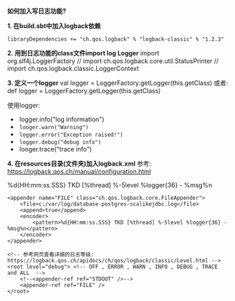 **如何加入写日志功能?**

**1. 在build.sbt中加入logback依赖**

	libraryDependencies += "ch.qos.logback" % "logback-classic" % "1.2.3"


**2. 用到日志功能的class文件import log Logger**
	import org.slf4j.LoggerFactory
	// import ch.qos.logback.core.util.StatusPrinter
	// import ch.qos.logback.classic.LoggerContext

**3. 定义一个logger**
  val logger = LoggerFactory.getLogger(this.getClass)
  或者:
  def logger = LoggerFactory.getLogger(this.getClass)

使用logger:

- ​	logger.info("log information")
- ​	`looger.warn("Warning")`
- ​	`logger.error("Exception raised!")`
- ​	`logger.debug("debug info")`
- ​	looger.trace("trace info")


**4. 在resources目录(文件夹)加入logback.xml**
参考: https://logback.qos.ch/manual/configuration.html


<?xml version="1.0" encoding="UTF-8"?>
<configuration>
    <appender name="STDOUT" class="ch.qos.logback.core.ConsoleAppender">
        <encoder>
            <pattern>%d{HH:mm:ss.SSS} TKD [%thread] %-5level %logger{36} - %msg%n</pattern>
        </encoder>
    </appender>

    <appender name="FILE" class="ch.qos.logback.core.FileAppender">
        <file>c:/var/log/database-postgres-scalikejdbc.log</file>
        <append>true</append>
        <encoder>
            <pattern>%d{HH:mm:ss.SSS} TKD [%thread] %-5level %logger{36} - %msg%n</pattern>
        </encoder>
    </appender>
    
    <!-- 参考网页查看详细的日志等级: https://logback.qos.ch/apidocs/ch/qos/logback/classic/Level.html -->
    <root level="debug"> <!-- OFF , ERROR , WARN , INFO , DEBUG , TRACE and ALL  -->
        <!--<appender-ref ref="STDOUT" />-->
        <appender-ref ref="FILE" />
    </root>
</configuration>
